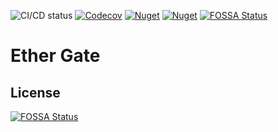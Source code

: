 ![CI/CD status](https://github.com/VASPSuite/VASPSuite.EtherGate/workflows/CI%2FCD/badge.svg)
[![Codecov](https://img.shields.io/codecov/c/github/VASPSuite/VASPSuite.EtherGate)](https://codecov.io/gh/VASPSuite/VASPSuite.EtherGate)
[![Nuget](https://img.shields.io/nuget/v/VASPSuite.EtherGate)](https://www.nuget.org/packages/VASPSuite.EtherGate)
[![Nuget](https://img.shields.io/nuget/dt/VASPSuite.EtherGate)](https://www.nuget.org/packages/VASPSuite.EtherGate)
[![FOSSA Status](https://app.fossa.com/api/projects/git%2Bgithub.com%2FVASPSuite%2FVASPSuite.EtherGate.svg?type=shield)](https://app.fossa.com/projects/git%2Bgithub.com%2FVASPSuite%2FVASPSuite.EtherGate?ref=badge_shield)

# Ether Gate

## License
[![FOSSA Status](https://app.fossa.com/api/projects/git%2Bgithub.com%2FVASPSuite%2FVASPSuite.EtherGate.svg?type=large)](https://app.fossa.com/projects/git%2Bgithub.com%2FVASPSuite%2FVASPSuite.EtherGate?ref=badge_large)